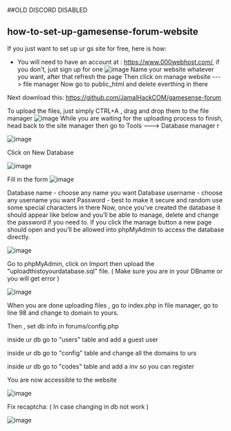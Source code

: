 ##OLD DISCORD DISABLED
## how-to-set-up-gamesense-forum-website
If you just want to set up ur gs site for free, here is how:
*   You will need to have an account at : https://www.000webhost.com/, if you don't, just sign up for one
![image](https://user-images.githubusercontent.com/106918352/230726359-18ed4739-b4a3-44f5-b2cf-fcac13607a05.png)
Name your website whatever you want, after that refresh the page
Then click on manage website ---> file manager
Now go to public_html and delete everthing in there

Next download this: https://github.com/JamalHackCOM/gamesense-forum

To upload the files, just simply CTRL+A , drag and drop them to the file manager
![image](https://user-images.githubusercontent.com/106918352/230726768-4d6bd750-cc25-40bc-a453-f6c979874508.png)
While you are waiting for the uploading process to finish, head back to the site manager then go to Tools ---> Database manager
r

![image](https://user-images.githubusercontent.com/106918352/230726868-a714a53b-26b6-4064-882f-aaaf857f9e4f.png)

Click on New Database

![image](https://user-images.githubusercontent.com/106918352/230726876-068ea884-8697-45e0-a9d3-c7fd01af9a02.png)

Fill in the form
![image](https://user-images.githubusercontent.com/106918352/230726882-d073358f-8902-4725-baf8-698a4d2e551e.png)

Database name - choose any name you want 
Database username - choose any username you want 
Password - best to make it secure and random use some special characters in there
Now, once you’ve created the database it should appear like below and you’ll be able to manage, delete and change the password if you need to.
If you click the manage button a new page should open and you’ll be allowed into phpMyAdmin to access the database directly.

![image](https://user-images.githubusercontent.com/106918352/230726900-696f4320-6141-45e1-ad4e-0591f3268bf3.png)

Go to phpMyAdmin, click on Import then upload the "uploadthistoyourdatabase.sql" file. ( Make sure you are in your DBname or you will get error )

![image](https://user-images.githubusercontent.com/106918352/230727329-41027649-f31e-4f26-8af2-66598356784a.png)


When you are done uploading files , go to index.php in file manager, go to line 98 and change to domain to yours.

Then , set db info in forums/config.php

inside ur db go to "users" table and add a guest user

inside ur db go to "config" table and change all the domains to urs

inside ur db go to "codes" table and add a inv so you can register

You are now accessible to the website

![image](https://user-images.githubusercontent.com/106918352/230727555-22e3717e-5bf4-4e4c-bca9-86c3b8dd9bd7.png)


Fix recaptcha: ( In case changing in db not work )


![image](https://user-images.githubusercontent.com/106918352/230752933-51d90d7e-dfbc-4d12-885c-cc451c1f4f42.png)






